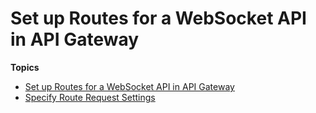 # Set up Routes for a WebSocket API in API Gateway<a name="apigateway-websocket-api-routes"></a>

**Topics**
+ [Set up Routes for a WebSocket API in API Gateway](apigateway-websocket-api-add-route.md)
+ [Specify Route Request Settings](apigateway-websocket-api-route-route-request.md)